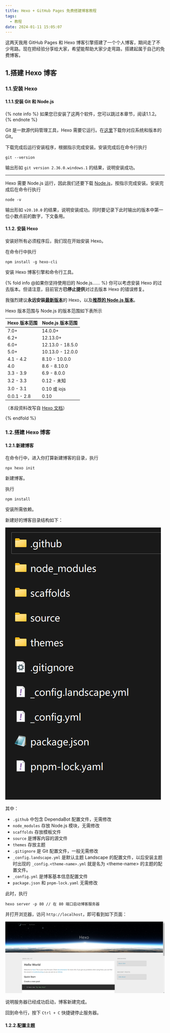 ```yaml
---
title: Hexo + GitHub Pages 免费搭建博客教程
tags:
  - 教程
date: 2024-01-11 15:05:07
---
```


这两天我用 GitHub Pages 和 Hexo 博客引擎搭建了一个个人博客，期间走了不少弯路。现在把经验分享给大家，希望能帮助大家少走弯路，搭建起属于自己的免费博客。

## 1.搭建 Hexo 博客

### 1.1.安装 Hexo

#### 1.1.1.安装 Git 和 Node.js

{% note info %}
如果您已安装了这两个软件，您可以跳过本章节，阅读1.1.2。
{% endnote %}

Git 是一款源代码管理工具，Hexo 需要它运行。在[这里](https://git-scm.com/downloads)下载你对应系统和版本的 Git。

下载完成后运行安装程序，根据指示完成安装。安装完成后在命令行执行

```batch
git --version
```

输出形如 `git version 2.36.0.windows.1` 的结果，说明安装成功。

---

Hexo 需要 Node.js 运行，因此我们还要下载 [Node.js](https://nodejs.org/en)，按指示完成安装。安装完成后在命令行执行

```batch
node -v
```

输出形如 `v20.10.0` 的结果，说明安装成功。同时要记录下此时输出的版本中第一位小数点前的数字，下文备用。

#### 1.1.2. 安装 Hexo

安装好所有必须程序后，我们现在开始安装 Hexo。

在命令行中执行

```batch
npm install -g hexo-cli
```

安装 Hexo 博客引擎和命令行工具。

{% fold info @如果你坚持使用旧的 Node.js…… %}
你可以考虑安装 Hexo 的过去版本。但请注意，目前官方**已停止提供**对过去版本 Hexo 的错误修复。

我强烈建议**永远安装**[**最新版本**](https://www.npmjs.com/package/hexo?activeTab=versions)的 Hexo，以及[**推荐的 Node.js 版本**](https://hexo.io/zh-cn/docs/#%E5%AE%89%E8%A3%85%E5%89%8D%E6%8F%90)。

Hexo 版本范围与 Node.js 的版本范围如下表所示

| Hexo 版本范围   | Node.js 版本范围     |
| ----------- | ---------------- |
| 7.0+        | 14.0.0+          |
| 6.2+        | 12.13.0+         |
| 6.0+        | 12.13.0 - 18.5.0 |
| 5.0+        | 10.13.0 - 12.0.0 |
| 4.1 - 4.2   | 8.10 - 10.0.0    |
| 4.0         | 8.6 - 8.10.0     |
| 3.3 - 3.9   | 6.9 - 8.0.0      |
| 3.2 - 3.3   | 0.12 - 未知        |
| 3.0 - 3.1   | 0.10 或 iojs      |
| 0.0.1 - 2.8 | 0.10             |

（本段资料改写自 [Hexo 文档](https://hexo.io/zh-cn/docs/#Node-js-%E7%89%88%E6%9C%AC%E9%99%90%E5%88%B6)）

{% endfold %}

### 1.2.搭建 Hexo 博客

#### 1.2.1.新建博客

在命令行中，进入你打算新建博客的目录，执行

```batch
npx hexo init
```

新建博客。

执行

```batch
npm install
```

安装所需依赖。

新建好的博客目录结构如下：

![博客目录结构](Hexo-GitHub-Pages-免费搭建博客教程/hexo-folder-example.png "博客目录结构")

其中：

- `.github` 中包含 DependaBot 配置文件，无需修改
- `node_modules` 存放 Node.js 模块，无需修改
- `scaffolds` 存放模板文件
- `source` 是博客内容的源文件
- `themes` 存放主题
- `.gitignore` 是 Git 配置文件，一般无需修改
- `_config.landscape.yml` 是默认主题 Landscape 的配置文件，以后安装主题时出现的 `_config.<theme-name>.yml` 就是名为 \<theme-name\> 的主题的配置文件。
- `_config.yml` 是博客基本信息配置文件
- `package.json` 和 `pnpm-lock.yaml` 无需修改

此时，执行

```batch
hexo server -p 80 // 在 80 端口启动博客服务器
```

并打开浏览器，访问 `http://localhost`，即可看到如下页面：

![示例博客页面](Hexo-GitHub-Pages-免费搭建博客教程/hexo-blog-example.png "示例博客页面")

说明服务器已经成功启动，博客新建完成。

回到命令行，按下 `Ctrl + C` 快捷键停止服务器。

#### 1.2.2.配置主题


